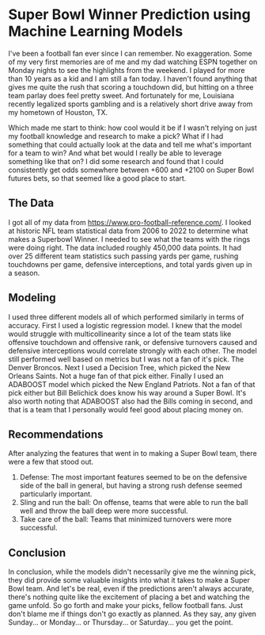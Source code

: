 # Super Bowl Winner Prediction using Machine Learning Models

I've been a football fan ever since I can remember. No exaggeration. Some of my very first memories are of me and my dad watching ESPN together on Monday nights to see the
highlights from the weekend. I played for more than 10 years as a kid and I am still a fan today. I haven't found anything that gives me quite the rush that scoring a
touchdown did, but hitting on a three team parlay does feel pretty sweet. And fortunately for me, Louisiana recently legalized sports gambling and is a relatively short
drive away from my hometown of Houston, TX.

Which made me start to think: how cool would it be if I wasn't relying on just my football knowledge and research to make a pick? What if I had something that could
actually look at the data and tell me what's important for a team to win? And what bet would I really be able to leverage something like that on? I did some research and
found that I could consistently get odds somewhere between +600 and +2100 on Super Bowl futures bets, so that seemed like a good place to start.

## The Data

I got all of my data from https://www.pro-football-reference.com/. I looked at historic NFL team statistical data from 2006 to 2022 to determine what makes a Superbowl Winner. I needed to see what the teams with the rings were doing right.
The data included roughly 450,000 data points. It had over 25 different team statistics such passing yards per game, rushing touchdowns per game, defensive interceptions,
and total yards given up in a season.

## Modeling

I used three different models all of which performed similarly in terms of accuracy. First I used a logistic regression model. I knew that the model would struggle with
multicollinearity since a lot of the team stats like offensive touchdown and offensive rank, or defensive turnovers caused and defensive interceptions would correlate strongly
with each other. The model still performed well based on metrics but I was not a fan of it's pick. The Denver Broncos. Next I used a Decision Tree, which picked the New Orleans
Saints. Not a huge fan of that pick either. Finally I used an ADABOOST model which picked the New England Patriots. Not a fan of that pick either but Bill Belichick does
know his way around a Super Bowl. It's also worth noting that ADABOOST also had the Bills coming in second, and that is a team that I personally would feel good about
placing money on.

## Recommendations
After analyzing the features that went in to making a Super Bowl team, there were a few that stood out.
1. Defense: The most important features seemed to be on the defensive side of the ball in general, but having a strong rush defense seemed particularly important.
2. Sling and run the ball: On offense, teams that were able to run the ball well and throw the ball deep were more successful.
3. Take care of the ball: Teams that minimized turnovers were more successful.

## Conclusion
In conclusion, while the models didn't necessarily give me the winning pick, they did provide some valuable insights into what it takes to make a Super Bowl team. 
And let's be real, even if the predictions aren't always accurate, there's nothing quite like the excitement of placing a bet and watching the game unfold. 
So go forth and make your picks, fellow football fans. Just don't blame me if things don't go exactly as planned. As they say, any given Sunday... or Monday... 
or Thursday... or Saturday... you get the point.
